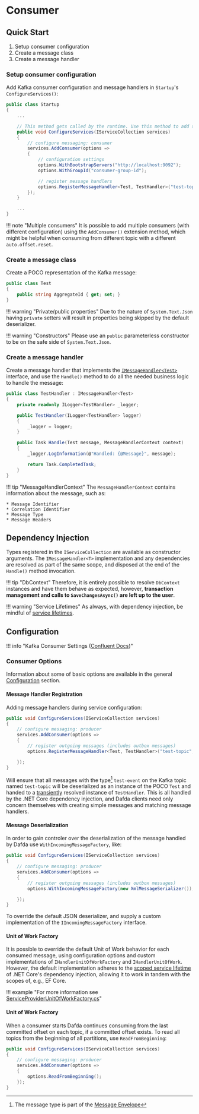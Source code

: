# Consumer

## Quick Start

1. Setup consumer configuration
2. Create a message class
3. Create a message handler

### Setup consumer configuration

Add Kafka consumer configuration and message handlers in `Startup`'s `ConfigureServices()`:

```csharp
public class Startup
{
    ...

    // This method gets called by the runtime. Use this method to add services to the container.
    public void ConfigureServices(IServiceCollection services)
    {
        // configure messaging: consumer
        services.AddConsumer(options =>
        {
            // configuration settings
            options.WithBootstrapServers("http://localhost:9092");
            options.WithGroupId("consumer-group-id");

            // register message handlers
            options.RegisterMessageHandler<Test, TestHandler>("test-topic", "test-event");
        });
    }

    ...
}
```

!!! note "Multiple consumers"
    It is possible to add multiple consumers (with different configuration) using the `AddConsumer()` extension method, which
    might be helpful when consuming from different topic with a different `auto.offset.reset`.

### Create a message class

Create a POCO representation of the Kafka message:

```csharp
public class Test
{
    public string AggregateId { get; set; }
}
```

!!! warning "Private/public properties"
    Due to the nature of `System.Text.Json` having `private` setters will result in properties being skipped by the default deserializer.

!!! warning "Constructors"
    Please use an `public` parameterless constructor to be on the safe side of `System.Text.Json`.

### Create a message handler

Create a message handler that implements the [`IMessageHandler<Test>`](https://github.com/dfds/dafda/blob/master/src/Dafda/Consuming/IMessageHandler.cs) interface, and use the `Handle()` method to do all the needed business logic to handle the message:

```csharp
public class TestHandler : IMessageHandler<Test>
{
    private readonly ILogger<TestHandler> _logger;

    public TestHandler(ILogger<TestHandler> logger)
    {
        _logger = logger;
    }

    public Task Handle(Test message, MessageHandlerContext context)
    {
        _logger.LogInformation(@"Handled: {@Message}", message);

        return Task.CompletedTask;
    }
}
```

!!! tip "MessageHandlerContext"
    The `MessageHandlerContext` contains information about the message, such as:
    
    * Message Identifier
    * Correlation Identifier
    * Message Type
    * Message Headers

## Dependency Injection

Types registered in the `IServiceCollection` are available as constructor arguments. The `IMessageHandler<T>` implementation and any dependencies are resolved as part of the same scope, and disposed at the end of the `Handle()` method invocation.
    
!!! tip "DbContext"
    Therefore, it is entirely possible to resolve `DbContext` instances and have them behave as expected, however, **transaction management and calls to `SaveChangesAsync()` are left up to the user**.

!!! warning "Service Lifetimes"
    As always, with dependency injection, be mindful of [service lifetimes](https://docs.microsoft.com/en-us/aspnet/core/fundamentals/dependency-injection?view=aspnetcore-3.1#service-lifetimes).

## Configuration

!!! info "Kafka Consumer Settings ([Confluent Docs](https://docs.confluent.io/current/installation/configuration/consumer-configs.html))"

### Consumer Options

Information about some of basic options are available in the general [Configuration](/configuration) section.

#### Message Handler Registration

Adding message handlers during service configuration:

```csharp
public void ConfigureServices(IServiceCollection services)
{
    // configure messaging: producer
    services.AddConsumer(options =>
    {
        // register outgoing messages (includes outbox messages)
        options.RegisterMessageHandler<Test, TestHandler>("test-topic", "test-event");

    });
}
```

Will ensure that all messages with the type[^1] `test-event` on the Kafka topic named `test-topic` will be deserialized as an instance of the POCO `Test` and handed to a [transiently](https://docs.microsoft.com/en-us/aspnet/core/fundamentals/dependency-injection?view=aspnetcore-3.1#service-lifetimes) resolved instance of `TestHandler`. This is all handled by the .NET Core dependency injection, and Dafda clients need only concern themselves with creating simple messages and matching message handlers.

#### Message Deserialization

In order to gain controler over the deserialization of the message handled by Dafda use `WithIncomingMessageFactory`, like:

```csharp
public void ConfigureServices(IServiceCollection services)
{
    // configure messaging: producer
    services.AddConsumer(options =>
    {
        // register outgoing messages (includes outbox messages)
        options.WithIncomingMessageFactory(new XmlMessageSerializer());

    });
}
```

To override the default JSON deserializer, and supply a custom implementation of the `IIncomingMessageFactory` interface.
    
#### Unit of Work Factory

It is possible to override the default Unit of Work behavior for each consumed message, using configuration options and custom implementations of `IHandlerUnitOfWorkFactory` and `IHandlerUnitOfWork`. However, the default implementation adheres to the [scoped service lifetime](https://docs.microsoft.com/en-us/aspnet/core/fundamentals/dependency-injection?view=aspnetcore-3.1#service-lifetimes) of .NET Core's dependency injection, allowing it to work in tandem with the scopes of, e.g., EF Core.

!!! example "For more information see [ServiceProviderUnitOfWorkFactory.cs](https://github.com/dfds/dafda/blob/master/src/Dafda/Consuming/ServiceProviderUnitOfWorkFactory.cs)"

[^1]: The message type is part of the [Message Envelope](/messages/#message-envelope)

#### Unit of Work Factory

When a consumer starts  Dafda continues consuming from the last committed offset on each topic, if a committed offset exists. 
To read all topics from the beginning of all partitions, use `ReadFromBeginning`: 

```csharp
public void ConfigureServices(IServiceCollection services)
{
    // configure messaging: producer
    services.AddConsumer(options =>
    {
        options.ReadFromBeginning();
    });
}
```